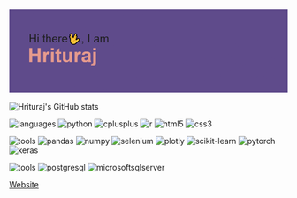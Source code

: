 <img src=https://github.com/jacktheripp3r/jacktheripp3r/blob/main/download.png>

![Hrituraj's GitHub stats](https://github-readme-stats.vercel.app/api?username=jacktheripp3r&show_icons=true&theme=dracula)

![languages](https://img.shields.io/static/v1?label=&message=languages:&color=555&style=flat-square)
![python](https://img.shields.io/static/v1?logo=python&label=&message=python&color=111&logoColor=#3776AB&style=flat-square&link=)
![cplusplus](https://img.shields.io/static/v1?logo=cplusplus&label=&message=cplusplus&color=111&logoColor=#3776AB&style=flat-square&link=)
![r](https://img.shields.io/static/v1?logo=r&label=&message=r&color=111&logoColor=#3776AB&style=flat-square&link=)
![html5](https://img.shields.io/static/v1?logo=html5&label=&message=html5&color=111&logoColor=AAA&style=flat-square&link=)
![css3](https://img.shields.io/static/v1?logo=css3&label=&message=css3&color=111&logoColor=#3776AB&style=flat-square&link=)

![tools](https://img.shields.io/static/v1?label=&message=libraries:&color=555&style=flat-square)
![pandas](https://img.shields.io/static/v1?logo=pandas&label=&message=pandas&color=111&logoColor=#150458&style=flat-square&link=)
![numpy](https://img.shields.io/static/v1?logo=numpy&label=&message=numpy&color=111&logoColor=AAA&style=flat-square&link=)
![selenium](https://img.shields.io/static/v1?logo=selenium&label=&message=selenium&color=111&logoColor=AAA&style=flat-square&link=)
![plotly](https://img.shields.io/static/v1?logo=plotly&label=&message=plotly&color=111&logoColor=AAA&style=flat-square&link=)
![scikit-learn](https://img.shields.io/static/v1?logo=scikit-learn&label=&message=scikit-learn&color=111&logoColor=AAA&style=flat-square&link=)
![pytorch](https://img.shields.io/static/v1?logo=pytorch&label=&message=pytorch&color=111&logoColor=AAA&style=flat-square&link=)
![keras](https://img.shields.io/static/v1?logo=keras&label=&message=keras&color=111&logoColor=AAA&style=flat-square&link=)

![tools](https://img.shields.io/static/v1?label=&message=tools:&color=555&style=flat-square)
![postgresql](https://img.shields.io/static/v1?logo=postgresql&label=&message=postgresql&color=111&logoColor=AAA&style=flat-square&link=)
![microsoftsqlserver](https://img.shields.io/static/v1?logo=microsoftsqlserver&label=&message=microsoftsqlserver&color=111&logoColor=AAA&style=flat-square&link=)

<a href="https://hrituraj.com/">
  Website
</a>
<!--
**jacktheripp3r/jacktheripp3r** is a ✨ _special_ ✨ repository because its `README.md` (this file) appears on your GitHub profile.

Here are some ideas to get you started:

- 🔭 I’m currently working on ...
- 🌱 I’m currently learning ...
- 👯 I’m looking to collaborate on ...
- 🤔 I’m looking for help with ...
- 💬 Ask me about ...
- 📫 How to reach me: ...
- 😄 Pronouns: ...
- ⚡ Fun fact: ...
-->
